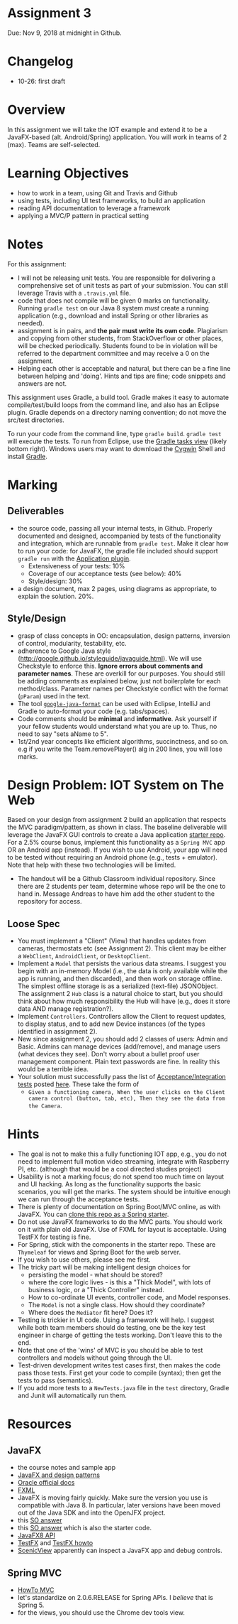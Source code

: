# Assignment 3

Due: Nov 9, 2018 at midnight in Github.

# Changelog

* 10-26: first draft 

# Overview
In this assignment we will take the IOT example and extend it to be a JavaFX-based (alt. Android/Spring) application. You will work in teams of 2 (max). Teams are self-selected. 

# Learning Objectives
- how to work in a team, using Git and Travis and Github
- using tests, including UI test frameworks, to build an application
- reading API documentation to leverage a framework
- applying a MVC/P pattern in practical setting

# Notes
For this assignment: 
- I will not be releasing unit tests. You are responsible for delivering a comprehensive set of unit tests as part of your submission. You can still leverage Travis with a `.travis.yml` file.
- code that does not compile will be given 0 marks on functionality. Running `gradle test` on our Java 8 system *must* create a running application (e.g., download and install Spring or other libraries as needed).
- assignment is in pairs, and **the pair must write its own code**. Plagiarism and copying from other students, from StackOverflow or other places, will be checked periodically. Students found to be in violation will be referred to the department committee and may receive a 0 on the assignment.
- Helping each other is acceptable and natural, but there can be a fine line between helping and 'doing'. Hints and tips are fine; code snippets and answers are not.

This assignment uses Gradle, a build tool. Gradle makes it easy to automate compile/test/build loops from the command line, and also has an Eclipse plugin. Gradle depends on a directory naming convention; do not move the src/test directories. 

To run your code from the command line, type `gradle build`. `gradle test` will execute the tests.
To run from Eclipse, use the [Gradle tasks view](http://www.vogella.com/tutorials/EclipseGradle/article.html#using-the-gradle-tasks-view) (likely bottom right).
Windows users may want to download the [Cygwin](http://www.cygwin.com) Shell and install [Gradle](https://gradle.org/install/). 

# Marking

## Deliverables
- the source code, passing all your internal tests, in Github. Properly documented and designed, accompanied by tests of the functionality and integration, which are runnable from `gradle test`. Make it clear how to run your code: for JavaFX, the gradle file included should support `gradle run` with the [Application plugin](https://docs.gradle.org/current/userguide/application_plugin.html).
    + Extensiveness of your tests: 10%
    + Coverage of our acceptance tests (see below): 40%
    + Style/design: 30%
- a design document, max 2 pages, using diagrams as appropriate, to explain the solution. 20%.

## Style/Design
- grasp of class concepts in OO: encapsulation, design patterns, inversion of control, modularity, testability, etc.
- adherence to Google Java style (http://google.github.io/styleguide/javaguide.html). We will use Checkstyle to enforce this. **Ignore errors about comments and parameter names**. These are overkill for our purposes. You should still be adding comments as explained below, just not boilerplate for each method/class. Parameter names per Checkstyle conflict with the format (`pParam`) used in the text.
- The tool [`google-java-format`](https://github.com/google/google-java-format) can be used with Eclipse, IntelliJ and Gradle to auto-format your code (e.g. tabs/spaces).
- Code comments should be **minimal** and **informative**. Ask yourself if your fellow students would understand what you are up to. Thus, no need to say "sets aName to 5". 
- 1st/2nd year concepts like efficient algorithms, succinctness, and so on. e.g  if you write the Team.removePlayer() alg in 200 lines, you will lose marks.

# Design Problem: IOT System on The Web
Based on your design from assignment 2 build an application that respects the MVC paradigm/pattern, as shown in class. The baseline deliverable will leverage the JavaFX GUI controls to create a Java application [starter repo](https://github.com/SENG330/assn3-javafx). For a 2.5% course bonus, implement this functionality as a `Spring MVC` app OR an Android app (instead). If you wish to use Android, your app will need to be tested without requiring an Android phone (e.g., tests + emulator). Note that help with these two technologies will be limited.
- The handout will be a Github Classroom individual repository. Since there are 2 students per team, determine whose repo will be the one to hand in. Message Andreas to have him add the other student to the repository for access. 

## Loose Spec
- You must implement a "Client" (View) that handles updates from cameras, thermostats etc (see Assignment 2). This client may be either a `WebClient`, `AndroidClient`, or `DesktopClient`.
- Implement a `Model` that persists the various data streams. I suggest you begin with an in-memory Model (i.e., the data is only available while the app is running, and then discarded), and then work on storage offline. The simplest offline storage is as a serialized (text-file) JSONObject. The assignment 2 `Hub` class is a natural choice to start, but you should think about how much responsibility the Hub will have (e.g., does it store data AND manage registration?).
- Implement `Controllers`. Controllers allow the Client to request updates, to display status, and to add new Device instances (of the types identified in assignment 2). 
- New since assignment 2, you should add 2 classes of users: Admin and Basic. Admins can manage devices (add/remove), and manage users (what devices they see). Don't worry about a bullet proof user management component. Plain text passwords are fine. In reality this would be a terrible idea.
- Your solution must successfully pass the list of [Acceptance/Integration tests](https://martinfowler.com/bliki/GivenWhenThen.html) posted [here](assn3-bdd.md). These take the form of 
    + `Given a functioning camera, When the user clicks on the Client camera control (button, tab, etc), Then they see the data from the Camera`.

# Hints   
- The goal is not to make this a fully functioning IOT app, e.g., you do not need to implement full motion video streaming, integrate with Raspberry PI, etc. (although that would be a cool directed studies project)
- Usability is not a marking focus; do not spend too much time on layout and UI hacking. As long as the functionality supports the basic scenarios, you will get the marks. The system should be intuitive enough we can run through the acceptance tests.
- There is plenty of documentation on Spring Boot/MVC online, as with JavaFX. You can [clone this repo as a Spring starter](https://github.com/spring-guides/gs-serving-web-content).
- Do not use JavaFX frameworks to do the MVC parts. You should work on it with plain old JavaFX. Use of FXML for layout is acceptable. Using TestFX for testing is fine.
- For Spring, stick with the components in the starter repo. These are `Thymeleaf` for views and Spring Boot for the web server. 
- If you wish to use others, please see me first.
- The tricky part will be making intelligent design choices for 
    + persisting the model - what should be stored? 
    + where the core logic lives - is this a "Thick Model", with lots of business logic, or a "Thick Controller" instead.
    + How to co-ordinate UI events, controller code, and Model responses. 
    + The `Model` is not a single class. How should they coordinate?
    + Where does the `Mediator` fit here? Does it? 
- Testing is trickier in UI code. Using a framework will help. I suggest while both team members should do testing, one be the key test engineer in charge of getting the tests working. Don't leave this to the end.
- Note that one of the 'wins' of MVC is you should be able to test controllers and models without going through the UI.
- Test-driven development writes test cases first, then makes the code pass those tests. First get your code to compile (syntax); then get the tests to pass (semantics).
- If you add more tests to a `NewTests.java` file in the `test` directory, Gradle and Junit will automatically run them.

# Resources
## JavaFX
- the course notes and sample app
- [JavaFX and design patterns](https://web.archive.org/web/20150430190500/http://www.zenjava.com/2011/12/11/javafx-and-mvp-a-smorgasbord-of-design-patterns/) 
- [Oracle official docs](https://docs.oracle.com/javase/8/javafx/get-started-tutorial/jfx-overview.htm)
- [FXML](https://docs.oracle.com/javase/8/javafx/get-started-tutorial/fxml_tutorial.htm#CHDCCHII)
- JavaFX is moving fairly quickly. Make sure the version you use is compatible with Java 8. In particular, later versions have been moved out of the Java SDK and into the OpenJFX project.
- this [SO answer](https://stackoverflow.com/questions/32342864/applying-mvc-with-javafx)
- this [SO answer](https://stackoverflow.com/questions/36868391/using-javafx-controller-without-fxml/36873768) which is also the starter code.
- [JavaFX8 API](https://docs.oracle.com/javase/8/javafx/api/toc.htm)
- [TestFX](https://github.com/TestFX/TestFX) and [TestFX howto](https://medium.com/information-and-technology/test-driven-development-in-javafx-with-testfx-66a84cd561e0)
- [ScenicView](http://fxexperience.com/scenic-view/) apparently can inspect a JavaFX app and debug controls.

## Spring MVC
- [HowTo MVC](https://spring.io/guides/gs/serving-web-content/)
- let's standardize on 2.0.6.RELEASE for Spring APIs. I *believe* that is Spring 5.
- for the views, you should use the Chrome dev tools view.
